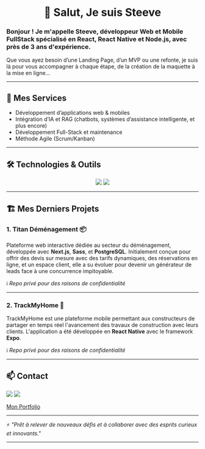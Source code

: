 <h1 align="center">👋 Salut, Je suis Steeve</h1>

<h3>Bonjour ! Je m'appelle Steeve, développeur Web et Mobile FullStack spécialisé en React, React Native et Node.js, avec près de 3 ans d'expérience.</h3>

<p>
  Que vous ayez besoin d’une Landing Page, d’un MVP ou une refonte, je suis là pour vous accompagner à chaque étape, de la création de la maquette à la mise en ligne...
</p>

---

## 🚀 Mes Services

- Développement d’applications web & mobiles
- Intégration d’IA et RAG (chatbots, systèmes d’assistance intelligente, et plus encore)
- Développement Full-Stack et maintenance
- Méthode Agile (Scrum/Kanban)

---

## 🛠️ Technologies & Outils

<p align="center">
  <img src="https://skillicons.dev/icons?i=ts,react,nodejs,nextjs,express,nestjs,mongodb,postgres,prisma" />
  <img src="https://skillicons.dev/icons?i=html,css,js,sass,tailwind,redux,git,postman,figma" />
</p>

---

## 🏗️ Mes Derniers Projets

### 1. Titan Déménagement 📦

Plateforme web interactive dédiée au secteur du déménagement, développée avec <strong>Next.js</strong>, <strong>Sass</strong>, et <strong>PostgreSQL</strong>. Initialement conçue pour offrir des devis sur mesure avec des tarifs dynamiques, des réservations en ligne, et un espace client, elle a su évoluer pour devenir un générateur de leads face à une concurrence impitoyable.

ℹ️ <em>Repo privé pour des raisons de confidentialité</em>

---

### 2. TrackMyHome 🚧

TrackMyHome est une plateforme mobile permettant aux constructeurs de partager en temps réel l'avancement des travaux de construction avec leurs clients. L'application a été développée en <strong>React Native</strong> avec le framework <strong>Expo</strong>.

ℹ️ <em>Repo privé pour des raisons de confidentialité</em>

---

## 📫 Contact

<p>
  <a href="mailto:bonenfantstee@gmail.com"><img src="https://skillicons.dev/icons?i=gmail" /></a>
  <a href="https://www.linkedin.com/in/steeve-b-%F0%9F%92%BB%F0%9F%93%B1-683531300?utm_source=share&utm_campaign=share_via&utm_content=profile&utm_medium=ios_app" target="blank"><img src="https://skillicons.dev/icons?i=linkedin" /></a>
  <a href="https://www.steeve-b.fr" target="blank"><p>Mon Portfolio</p></a>
</p>

---

⚡️ _"Prêt à relever de nouveaux défis et à collaborer avec des esprits curieux et innovants."_

---

